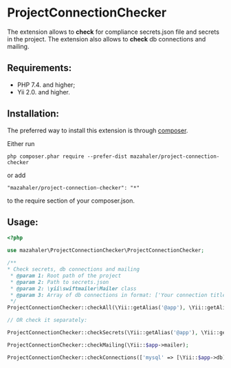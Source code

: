 # ProjectConnectionChecker

The extension allows to **check** for compliance secrets.json file and secrets in the project.
The extension also allows to **check** db connections and mailing.

Requirements:
-------------


- PHP 7.4. and higher;
- Yii 2.0. and higher.



Installation:
-------------


The preferred way to install this extension is through [composer](http://getcomposer.org/download/).

Either run

```
php composer.phar require --prefer-dist mazahaler/project-connection-checker
```

or add

```
"mazahaler/project-connection-checker": "*"
```

to the require section of your composer.json.



Usage:
------

```php
<?php

use mazahaler\ProjectConnectionChecker\ProjectConnectionChecker;

/**
* Check secrets, db connections and mailing
 * @param 1: Root path of the project
 * @param 2: Path to secrets.json
 * @param 2: \yii\swiftmailer\Mailer class
 * @param 3: Array of db connections in format: ['Your connection title(used for error output)' => [Instance of \yii\db\Connection | \yii\mongodb\Connection]]
 */
ProjectConnectionChecker::checkAll(\Yii::getAlias('@app'), \Yii::getAlias('@app') . '/secrets/secrets.json', \Yii::$app->mailer, ['mysql' => [\Yii::$app->db], 'mongodb' => [\Yii::$app->mongodb]]);

// OR check it separately:

ProjectConnectionChecker::checkSecrets(\Yii::getAlias('@app'), \Yii::getAlias('@app') . '/secrets/secrets.json');

ProjectConnectionChecker::checkMailing(\Yii::$app->mailer);

ProjectConnectionChecker::checkConnections(['mysql' => [\Yii::$app->db], 'mongodb' => [\Yii::$app->mongodb]]);

```
